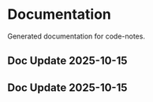 # Documentation

Generated documentation for code-notes.

## Doc Update 2025-10-15

## Doc Update 2025-10-15
